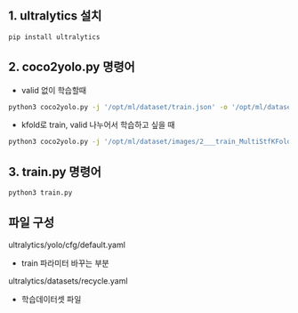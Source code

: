 ## 1. ultralytics 설치
```bash
pip install ultralytics
```

## 2. coco2yolo.py 명령어
- valid 없이 학습할때
```bash
python3 coco2yolo.py -j '/opt/ml/dataset/train.json' -o '/opt/ml/dataset/labels'
```
- kfold로 train, valid 나누어서 학습하고 싶을 때
```bash
python3 coco2yolo.py -j '/opt/ml/dataset/images/2___train_MultiStfKFold.json' -o '/opt/ml/dataset/labels'
```

## 3. train.py 명령어
```bash
python3 train.py
```

## 파일 구성
ultralytics/yolo/cfg/default.yaml
- train 파라미터 바꾸는 부분

ultralytics/datasets/recycle.yaml
- 학습데이터셋 파일
